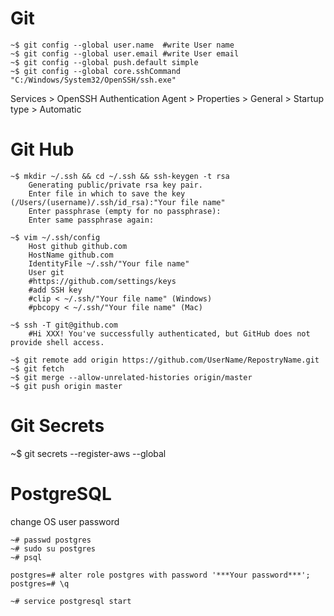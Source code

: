
#  Git

```shell
~$ git config --global user.name  #write User name
~$ git config --global user.email #write User email
~$ git config --global push.default simple
~$ git config --global core.sshCommand "C:/Windows/System32/OpenSSH/ssh.exe"
```

Services >  OpenSSH Authentication Agent > Properties > General > Startup type > Automatic


#  Git Hub

```shell
~$ mkdir ~/.ssh && cd ~/.ssh && ssh-keygen -t rsa
    Generating public/private rsa key pair.
    Enter file in which to save the key (/Users/(username)/.ssh/id_rsa):"Your file name"
    Enter passphrase (empty for no passphrase):
    Enter same passphrase again:

~$ vim ~/.ssh/config
    Host github github.com
    HostName github.com
    IdentityFile ~/.ssh/"Your file name"
    User git
    #https://github.com/settings/keys
    #add SSH key
    #clip < ~/.ssh/"Your file name" (Windows)
    #pbcopy < ~/.ssh/"Your file name" (Mac)

~$ ssh -T git@github.com
    #Hi XXX! You've successfully authenticated, but GitHub does not provide shell access.

~$ git remote add origin https://github.com/UserName/RepostryName.git
~$ git fetch
~$ git merge --allow-unrelated-histories origin/master
~$ git push origin master
```

#  Git Secrets

~$ git secrets --register-aws --global

# PostgreSQL

change OS user password

```
~# passwd postgres
~# sudo su postgres
~# psql

postgres=# alter role postgres with password '***Your password***';
postgres=# \q

~# service postgresql start
```
